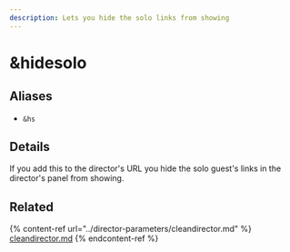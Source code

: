 ```yaml
---
description: Lets you hide the solo links from showing
---
```


# \&hidesolo

## Aliases

* `&hs`

## Details

If you add this to the director's URL you hide the solo guest's links in the director's panel from showing.

## Related

{% content-ref url="../director-parameters/cleandirector.md" %}
[cleandirector.md](../director-parameters/cleandirector.md)
{% endcontent-ref %}
